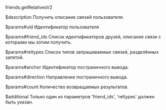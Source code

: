 friends.getRelativesV2

$description
Получить описание связей пользователя.

$params#uid
Идентификатор пользователя

$params#friend_ids
Список идентификаторов друзей, описание связи с которыми мы хотим получить.

$params#reltypes
Список типов запрашиваемых связей, разделённых запятой.

$params#anchor
Идентификатор постраничного вывода.

$params#direction
Направление постраничного вывода.

$params#count
Количество возвращаемых результатов.

$additional
Только один из параметров 'friend_ids', 'reltypes' должен быть указан.